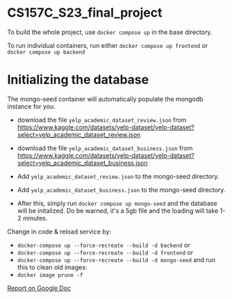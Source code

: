 # CS157C_S23_final_project

To build the whole project, use `docker compose up` in the base directory. 

To run individual containers, run either `docker compose up frontend` or `docker compose up backend`

# Initializing the database

The mongo-seed container will automatically populate the mongodb instance for you.

- download the file `yelp_academic_dataset_review.json` from https://www.kaggle.com/datasets/yelp-dataset/yelp-dataset?select=yelp_academic_dataset_review.json

- download the file `yelp_academic_dataset_business.json` from https://www.kaggle.com/datasets/yelp-dataset/yelp-dataset?select=yelp_academic_dataset_business.json

- Add `yelp_academic_dataset_review.json` to the mongo-seed directory. 

- Add `yelp_academic_dataset_business.json` to the mongo-seed directory.

- After this, simply run `docker compose up mongo-seed` and the database will be initalized. Do be warned, it's a 5gb file and the loading will take 1-2 minutes.

Change in code & reload service by:
- `docker-compose up --force-recreate --build -d backend`
or
- `docker-compose up --force-recreate --build -d frontend`
or 
- `docker-compose up --force-recreate --build -d mongo-seed`
and run this to clean old images:
- `docker image prune -f`


[Report on Google Doc](https://docs.google.com/document/d/17gdmrSls8qi8XwBnr2FxYBRLcjbqvjcUfUfsx5EISfE/)
